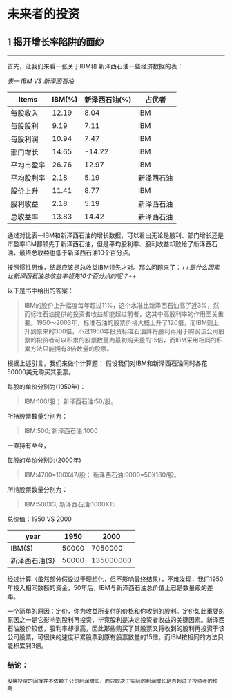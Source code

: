 # 未来者的投资
## 1 揭开增长率陷阱的面纱



---
首先，让我们来看一张关于IBM和 新泽西石油一些经济数据的表：


*表一    IBM VS 新泽西石油*

Items  |  IBM(%)  |  新泽西石油(%) | 占优者
----|----|----|----
每股收入 | 12.19  | 8.04 |IBM
每股股利 | 9.19  | 7.11|IBM
每股利润 | 10.94  | 7.47|IBM
部门增长 | 14.65 | -14.22|IBM
平均市盈率  | 26.76  | 12.97|IBM
平均股利率| 2.18  | 5.19|新泽西石油
股价上升| 11.41 | 8.77|IBM
股利收益|2.18 | 5.19|新泽西石油
总收益率|13.83 | 14.42|新泽西石油

通过对比表一IBM和新泽西石油的增长数据，可以看出无论是股利、部门增长还是市盈率IBM都领先于新泽西石油，但是平均股利率、股利收益却败给了新泽西石油，最终总收益也低于新泽西石油10个百分点。



按照惯性思维，结局应该是总收益IBM领先才对。那么问题来了：*++是什么因素让新泽西石油总收益率领先10个百分点的呢？++*

以下是书中给出的答案：
>IBM的股价上升幅度每年超过11%，这个水准比新泽西石油高了近3%，然而标准石油提供的投资者收益却能超过前者，这其中高股利率的作用至关重要。1950～2003年，标准石油的股票价格大概上升了120倍，而IBM则上升到原来的300倍，不过1950年投资标准石油并将股利再用于购买该公司股票的投资者可以积累的股票数量为最初购买量的15倍，而IBM采用相同的积累方法只能拥有3倍数量的股票。

根据上述引言，我们来做个计算题：
假设我们对IBM和新泽西石油同时各花50000美元购买其股票。

每股的单价分别为(1950年)：
>IBM:100/股；
新泽西石油:50/股。

所持股票数量分别为：
>IBM:500;
新泽西石油:1000

一直持有至今，

每股的单价分别为(2000年)
>IBM:4700=100X47/股；
新泽西石油:9000=50X180/股。

所持股票数量分别为：
>IBM:500X3;
新泽西石油:1000X15


总价值：1950 VS 2000

year |  1950  |  2000
----|----|----
IBM($) | 50000 | 7050000
新泽西石油($) | 50000 | 135000000


经过计算（虽然部分假设过于理想化，但不影响最终结果），不难发现，我们1950年投入相同数额的资金，50年后，IBM与新泽西石油总价值上已是数量级的差距。

一个简单的原因：定价，你为收益所支付的价格和你收到的股利。定价如此重要的原因之一是它影响到股利再投资，毕竟股利是决定投资者收益的关键因素。新泽西石油股价较低，股利率却很高，因此那些购买了其股票又将收到的股利再投资于该公司股票，可很快的速度积累股票到原有股票数量的15倍。而IBM按相同的方法只能积累到3倍。

### 结论： 
    股票投资的回报并不依赖于公司利润增长，而只取决于实际的利润增长是否超过了投资者的预期.
